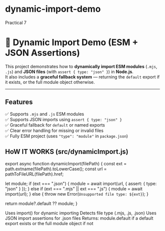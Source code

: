# dynamic-import-demo
Practical 7
# 🧩 Dynamic Import Demo (ESM + JSON Assertions)

This project demonstrates how to **dynamically import ESM modules** (`.mjs`, `.js`) and **JSON files** (with `assert { type: "json" }`) in **Node.js**.  
It also includes a **graceful fallback system** — returning the `default` export if it exists, or the full module object otherwise.

---

## Features

✅ Supports `.mjs` and `.js` ESM modules  
✅ Supports JSON imports using `assert { type: "json" }`  
✅ Graceful fallback for `default` or named exports  
✅ Clear error handling for missing or invalid files  
✅ Fully ESM project (uses `"type": "module"` in `package.json`)



## HoW IT WORKS (src/dynamicImport.js) 
export async function dynamicImport(filePath) {
  const ext = path.extname(filePath).toLowerCase();
  const url = pathToFileURL(filePath).href;

  let module;
  if (ext === ".json") {
    module = await import(url, { assert: { type: "json" } });
  } else if (ext === ".mjs" || ext === ".js") {
    module = await import(url);
  } else {
    throw new Error(`Unsupported file type: ${ext}`);
  }

  return module?.default ?? module;
}


Uses import() for dynamic importing
Detects file type (.mjs, .js, .json)
Uses JSON import assertions for .json files
Returns:
module.default if a default export exists
or the full module object if not
